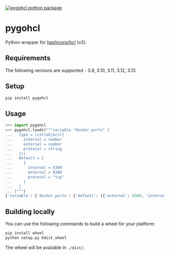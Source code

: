 [![pygohcl python package](https://github.com/Scalr/pygohcl/actions/workflows/default.yml/badge.svg)](https://github.com/Scalr/pygohcl/actions/workflows/default.yml)

# pygohcl

Python wrapper for [hashicorp/hcl](https://github.com/hashicorp/hcl) (v2).

## Requirements

The following versions are supported - 3.9, 3.10, 3.11, 3.12, 3.13.

## Setup

```sh
pip install pygohcl
```

## Usage

```py
>>> import pygohcl
>>> pygohcl.loads("""variable "docker_ports" {
...   type = list(object({
...     internal = number
...     external = number
...     protocol = string
...   }))
...   default = [
...     {
...       internal = 8300
...       external = 8300
...       protocol = "tcp"
...     }
...   ]
... }""")
{'variable': {'docker_ports': {'default': [{'external': 8300, 'internal': 8300, 'protocol': 'tcp'}], 'type': 'list(object({internal=numberexternal=numberprotocol=string}))'}}}
```

## Building locally

You can use the following commands to build a wheel for your platform:

```sh
pip install wheel
python setup.py bdist_wheel
```

The wheel will be available in `./dist/`.
